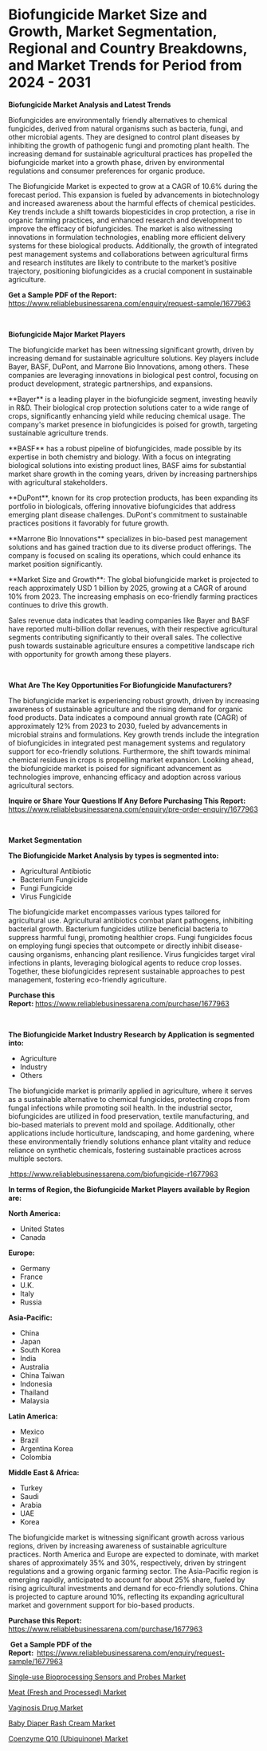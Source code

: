 <p><h1>Biofungicide Market Size and Growth, Market Segmentation, Regional and Country Breakdowns, and Market Trends for Period from 2024 -  2031</h1></p><p><strong>Biofungicide Market Analysis and Latest Trends</strong></p>
<p><p>Biofungicides are environmentally friendly alternatives to chemical fungicides, derived from natural organisms such as bacteria, fungi, and other microbial agents. They are designed to control plant diseases by inhibiting the growth of pathogenic fungi and promoting plant health. The increasing demand for sustainable agricultural practices has propelled the biofungicide market into a growth phase, driven by environmental regulations and consumer preferences for organic produce.</p><p>The Biofungicide Market is expected to grow at a CAGR of 10.6% during the forecast period. This expansion is fueled by advancements in biotechnology and increased awareness about the harmful effects of chemical pesticides. Key trends include a shift towards biopesticides in crop protection, a rise in organic farming practices, and enhanced research and development to improve the efficacy of biofungicides. The market is also witnessing innovations in formulation technologies, enabling more efficient delivery systems for these biological products. Additionally, the growth of integrated pest management systems and collaborations between agricultural firms and research institutes are likely to contribute to the market’s positive trajectory, positioning biofungicides as a crucial component in sustainable agriculture.</p></p>
<p><strong>Get a Sample PDF of the Report:&nbsp;</strong> <a href="https://www.reliablebusinessarena.com/enquiry/request-sample/1677963?utm_campaign=1337&utm_medium=2&utm_source=Github&utm_content=ia&utm_term=14102024&utm_id=biofungicide">https://www.reliablebusinessarena.com/enquiry/request-sample/1677963</a></p>
<p>&nbsp;</p>
<p><strong>Biofungicide Major Market Players</strong></p>
<p><p>The biofungicide market has been witnessing significant growth, driven by increasing demand for sustainable agriculture solutions. Key players include Bayer, BASF, DuPont, and Marrone Bio Innovations, among others. These companies are leveraging innovations in biological pest control, focusing on product development, strategic partnerships, and expansions.</p><p>**Bayer** is a leading player in the biofungicide segment, investing heavily in R&D. Their biological crop protection solutions cater to a wide range of crops, significantly enhancing yield while reducing chemical usage. The company's market presence in biofungicides is poised for growth, targeting sustainable agriculture trends.</p><p>**BASF** has a robust pipeline of biofungicides, made possible by its expertise in both chemistry and biology. With a focus on integrating biological solutions into existing product lines, BASF aims for substantial market share growth in the coming years, driven by increasing partnerships with agricultural stakeholders.</p><p>**DuPont**, known for its crop protection products, has been expanding its portfolio in biologicals, offering innovative biofungicides that address emerging plant disease challenges. DuPont's commitment to sustainable practices positions it favorably for future growth.</p><p>**Marrone Bio Innovations** specializes in bio-based pest management solutions and has gained traction due to its diverse product offerings. The company is focused on scaling its operations, which could enhance its market position significantly.</p><p>**Market Size and Growth**: The global biofungicide market is projected to reach approximately USD 1 billion by 2025, growing at a CAGR of around 10% from 2023. The increasing emphasis on eco-friendly farming practices continues to drive this growth.</p><p>Sales revenue data indicates that leading companies like Bayer and BASF have reported multi-billion dollar revenues, with their respective agricultural segments contributing significantly to their overall sales. The collective push towards sustainable agriculture ensures a competitive landscape rich with opportunity for growth among these players.</p></p>
<p>&nbsp;</p>
<p><strong>What Are The Key Opportunities For Biofungicide Manufacturers?</strong></p>
<p><p>The biofungicide market is experiencing robust growth, driven by increasing awareness of sustainable agriculture and the rising demand for organic food products. Data indicates a compound annual growth rate (CAGR) of approximately 12% from 2023 to 2030, fueled by advancements in microbial strains and formulations. Key growth trends include the integration of biofungicides in integrated pest management systems and regulatory support for eco-friendly solutions. Furthermore, the shift towards minimal chemical residues in crops is propelling market expansion. Looking ahead, the biofungicide market is poised for significant advancement as technologies improve, enhancing efficacy and adoption across various agricultural sectors.</p></p>
<p><strong>Inquire or Share Your Questions If Any Before Purchasing This Report:</strong> <a href="https://www.reliablebusinessarena.com/enquiry/pre-order-enquiry/1677963?utm_campaign=1337&utm_medium=2&utm_source=Github&utm_content=ia&utm_term=14102024&utm_id=biofungicide">https://www.reliablebusinessarena.com/enquiry/pre-order-enquiry/1677963</a></p>
<p>&nbsp;</p>
<p><strong>Market Segmentation</strong></p>
<p><strong>The Biofungicide Market Analysis by types is segmented into:</strong></p>
<p><ul><li>Agricultural Antibiotic</li><li>Bacterium Fungicide</li><li>Fungi Fungicide</li><li>Virus Fungicide</li></ul></p>
<p><p>The biofungicide market encompasses various types tailored for agricultural use. Agricultural antibiotics combat plant pathogens, inhibiting bacterial growth. Bacterium fungicides utilize beneficial bacteria to suppress harmful fungi, promoting healthier crops. Fungi fungicides focus on employing fungi species that outcompete or directly inhibit disease-causing organisms, enhancing plant resilience. Virus fungicides target viral infections in plants, leveraging biological agents to reduce crop losses. Together, these biofungicides represent sustainable approaches to pest management, fostering eco-friendly agriculture.</p></p>
<p><strong>Purchase this Report:&nbsp;</strong><a href="https://www.reliablebusinessarena.com/purchase/1677963?utm_campaign=1337&utm_medium=2&utm_source=Github&utm_content=ia&utm_term=14102024&utm_id=biofungicide">https://www.reliablebusinessarena.com/purchase/1677963</a></p>
<p>&nbsp;</p>
<p><strong>The Biofungicide Market Industry Research by Application is segmented into:</strong></p>
<p><ul><li>Agriculture</li><li>Industry</li><li>Others</li></ul></p>
<p><p>The biofungicide market is primarily applied in agriculture, where it serves as a sustainable alternative to chemical fungicides, protecting crops from fungal infections while promoting soil health. In the industrial sector, biofungicides are utilized in food preservation, textile manufacturing, and bio-based materials to prevent mold and spoilage. Additionally, other applications include horticulture, landscaping, and home gardening, where these environmentally friendly solutions enhance plant vitality and reduce reliance on synthetic chemicals, fostering sustainable practices across multiple sectors.</p></p>
<p><a href="https://www.reliablebusinessarena.com/biofungicide-r1677963?utm_campaign=1337&utm_medium=2&utm_source=Github&utm_content=ia&utm_term=14102024&utm_id=biofungicide">&nbsp;https://www.reliablebusinessarena.com/biofungicide-r1677963</a></p>
<p><strong>In terms of Region, the Biofungicide Market Players available by Region are:</strong></p>
<p>
    <p> <strong> North America: </strong>
        <ul>
            <li>United States</li>
            <li>Canada</li>
        </ul>
        </p> 
    <p> <strong> Europe: </strong>
        <ul>
            <li>Germany</li>
            <li>France</li>
            <li>U.K.</li>
            <li>Italy</li>
            <li>Russia</li>
        </ul>
        </p> 
    <p> <strong> Asia-Pacific: </strong>
        <ul>
            <li>China</li>
            <li>Japan</li>
            <li>South Korea</li>
            <li>India</li>
            <li>Australia</li>
            <li>China Taiwan</li>
            <li>Indonesia</li>
            <li>Thailand</li>
            <li>Malaysia</li>
        </ul>
        </p> 
    <p> <strong> Latin America: </strong>
        <ul>
            <li>Mexico</li>
            <li>Brazil</li>
            <li>Argentina Korea</li>
            <li>Colombia</li>
        </ul>
        </p> 
    <p> <strong> Middle East & Africa: </strong>
        <ul>
            <li>Turkey</li>
            <li>Saudi</li>
            <li>Arabia</li>
            <li>UAE</li>
            <li>Korea</li>
        </ul>
    </p>
    </p>
<p><p>The biofungicide market is witnessing significant growth across various regions, driven by increasing awareness of sustainable agriculture practices. North America and Europe are expected to dominate, with market shares of approximately 35% and 30%, respectively, driven by stringent regulations and a growing organic farming sector. The Asia-Pacific region is emerging rapidly, anticipated to account for about 25% share, fueled by rising agricultural investments and demand for eco-friendly solutions. China is projected to capture around 10%, reflecting its expanding agricultural market and government support for bio-based products.</p></p>
<p><strong>Purchase this Report: </strong><a href="https://www.reliablebusinessarena.com/purchase/1677963?utm_campaign=1337&utm_medium=2&utm_source=Github&utm_content=ia&utm_term=14102024&utm_id=biofungicide">https://www.reliablebusinessarena.com/purchase/1677963</a></p>
<p>&nbsp;<strong>Get a Sample PDF of the Report:&nbsp;&nbsp;</strong><a href="https://www.reliablebusinessarena.com/enquiry/request-sample/1677963?utm_campaign=1337&utm_medium=2&utm_source=Github&utm_content=ia&utm_term=14102024&utm_id=biofungicide">https://www.reliablebusinessarena.com/enquiry/request-sample/1677963</a></p>
<p><strong></strong></p>
<p><p><a href="https://www.linkedin.com/pulse/single-use-bioprocessing-sensors-probes-market-overview-forecast-djuve?utm_campaign=1337&utm_medium=2&utm_source=Github&utm_content=ia&utm_term=14102024&utm_id=biofungicide">Single-use Bioprocessing Sensors and Probes Market</a></p><p><a href="https://www.linkedin.com/pulse/mapping-meat-fresh-processed-market-trends-challenges-breakthroughs-lu0re?utm_campaign=1337&utm_medium=2&utm_source=Github&utm_content=ia&utm_term=14102024&utm_id=biofungicide">Meat (Fresh and Processed) Market</a></p><p><a href="https://github.com/RickHolmes3/Market-Research-Report-List-6/blob/main/vaginosis-drug-market.md?utm_campaign=1337&utm_medium=2&utm_source=Github&utm_content=ia&utm_term=14102024&utm_id=biofungicide">Vaginosis Drug Market</a></p><p><a href="https://www.linkedin.com/pulse/decoding-baby-diaper-rash-cream-market-signals-growth-algorithms-rxpkc?utm_campaign=1337&utm_medium=2&utm_source=Github&utm_content=ia&utm_term=14102024&utm_id=biofungicide">Baby Diaper Rash Cream Market</a></p><p><a href="https://www.linkedin.com/pulse/coenzyme-q10-ubiquinone-market-research-report-forecast-growth-8dece?utm_campaign=1337&utm_medium=2&utm_source=Github&utm_content=ia&utm_term=14102024&utm_id=biofungicide">Coenzyme Q10 (Ubiquinone) Market</a></p></p>